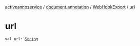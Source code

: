 [activeannoservice](../../index.md) / [document.annotation](../index.md) / [WebHookExport](index.md) / [url](./url.md)

# url

`val url: `[`String`](https://kotlinlang.org/api/latest/jvm/stdlib/kotlin/-string/index.html)